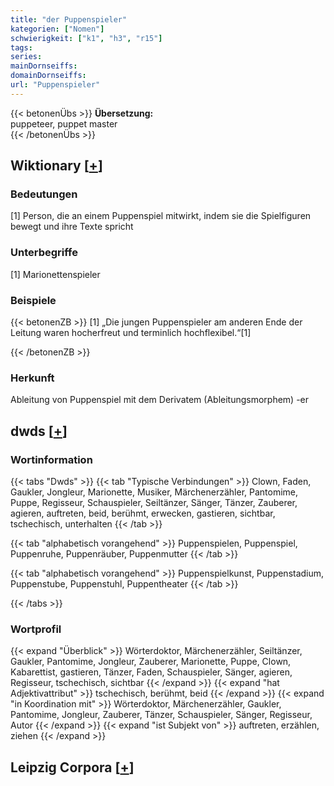 ```yaml
---
title: "der Puppenspieler"
kategorien: ["Nomen"]
schwierigkeit: ["k1", "h3", "r15"]
tags:
series:
mainDornseiffs:
domainDornseiffs:
url: "Puppenspieler"
---
```


{{< betonenÜbs >}}
**Übersetzung:**  
puppeteer, puppet master  
{{< /betonenÜbs >}}

## Wiktionary [[+](https://de.wiktionary.org/wiki/Puppenspieler)]

### Bedeutungen
[1] Person, die an einem Puppenspiel mitwirkt, indem sie die Spielfiguren bewegt und ihre Texte spricht  

### Unterbegriffe
[1] Marionettenspieler  

### Beispiele
{{< betonenZB >}}
[1] „Die jungen Puppenspieler am anderen Ende der Leitung waren hocherfreut und terminlich hochflexibel.“[1]  

{{< /betonenZB >}}
### Herkunft
Ableitung von Puppenspiel mit dem Derivatem (Ableitungsmorphem) -er  



## dwds [[+](https://www.dwds.de/wb/Puppenspieler)]

### Wortinformation
{{< tabs "Dwds" >}}
{{< tab "Typische Verbindungen" >}}
Clown, Faden, Gaukler, Jongleur, Marionette, Musiker, Märchenerzähler, Pantomime, Puppe, Regisseur, Schauspieler, Seiltänzer, Sänger, Tänzer, Zauberer, agieren, auftreten, beid, berühmt, erwecken, gastieren, sichtbar, tschechisch, unterhalten
{{< /tab >}}

{{< tab "alphabetisch vorangehend" >}}
Puppenspielen, Puppenspiel, Puppenruhe, Puppenräuber, Puppenmutter
{{< /tab >}}

{{< tab "alphabetisch vorangehend" >}}
Puppenspielkunst, Puppenstadium, Puppenstube, Puppenstuhl, Puppentheater
{{< /tab >}}

{{< /tabs >}}

### Wortprofil
{{< expand "Überblick" >}} Wörterdoktor, Märchenerzähler, Seiltänzer, Gaukler, Pantomime, Jongleur, Zauberer, Marionette, Puppe, Clown, Kabarettist, gastieren, Tänzer, Faden, Schauspieler, Sänger, agieren, Regisseur, tschechisch, sichtbar {{< /expand >}}
{{< expand "hat Adjektivattribut" >}} tschechisch, berühmt, beid {{< /expand >}}
{{< expand "in Koordination mit" >}} Wörterdoktor, Märchenerzähler, Gaukler, Pantomime, Jongleur, Zauberer, Tänzer, Schauspieler, Sänger, Regisseur, Autor {{< /expand >}}
{{< expand "ist Subjekt von" >}} auftreten, erzählen, ziehen {{< /expand >}}

## Leipzig Corpora [[+](https://corpora.uni-leipzig.de/en/res?word=Puppenspieler&corpusId=deu_newscrawl-public_2018)]

